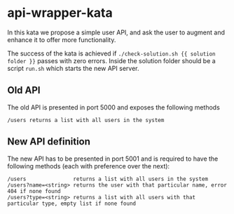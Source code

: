 # api-wrapper-kata

In this kata we propose a simple user API, and ask the user to augment and enhance it to offer more functionality. 

The success of the kata is achieved if `./check-solution.sh {{ solution folder }}` passes with zero errors. Inside the solution folder should be a script `run.sh` which starts the new API server.

## Old API

The old API is presented in port 5000 and exposes the following methods

    /users returns a list with all users in the system

## New API definition

The new API has to be presented in port 5001 and is required to have the following methods (each with preference over the next):

    /users               returns a list with all users in the system
    /users?name=<string> returns the user with that particular name, error 404 if none found
    /users?type=<string> returns a list with all users with that particular type, empty list if none found
  
